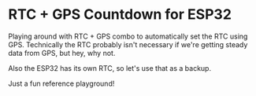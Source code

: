 # RTC + GPS Countdown for ESP32

Playing around with RTC + GPS combo to automatically set the RTC using GPS.
Technically the RTC probably isn't necessary if we're getting steady data from
GPS, but hey, why not.

Also the ESP32 has its own RTC, so let's use that as a backup.

Just a fun reference playground!

